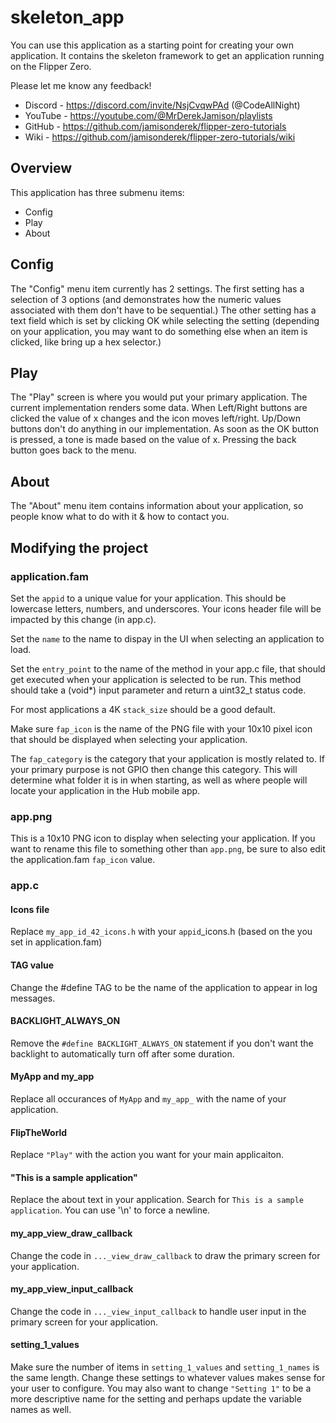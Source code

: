 # skeleton_app
You can use this application as a starting point for creating your own application.  It contains the skeleton framework to get an application running on the Flipper Zero.

Please let me know any feedback! 
- Discord - https://discord.com/invite/NsjCvqwPAd  (@CodeAllNight)
- YouTube - https://youtube.com/@MrDerekJamison/playlists
- GitHub - https://github.com/jamisonderek/flipper-zero-tutorials
- Wiki - https://github.com/jamisonderek/flipper-zero-tutorials/wiki

## Overview

This application has three submenu items:
* Config
* Play
* About

## Config
The "Config" menu item currently has 2 settings.  The first setting has a selection of 3 options (and demonstrates how the numeric values associated with them don't have to be sequential.)  The other setting has a text field which is set by clicking OK while selecting the setting (depending on your application, you may want to do something else when an item is clicked, like bring up a hex selector.)

## Play
The "Play" screen is where you would put your primary application.  The current implementation renders some data.  When Left/Right buttons are clicked the value of x changes and the icon moves left/right.  Up/Down buttons don't do anything in our implementation.  As soon as the OK button is pressed, a tone is made based on the value of x.  Pressing the back button goes back to the menu.

## About

The "About" menu item contains information about your application, so people know what to do with it & how to contact you.

## Modifying the project

### application.fam

Set the `appid` to a unique value for your application. This should be lowercase letters, numbers, and underscores. Your icons header file will be impacted by this change (in app.c).

Set the `name` to the name to dispay in the UI when selecting an application to load.

Set the `entry_point` to the name of the method in your app.c file, that should get executed when your application is selected to be run. This method should take a (void\*) input parameter and return a uint32_t status code.

For most applications a 4K `stack_size` should be a good default.

Make sure `fap_icon` is the name of the PNG file with your 10x10 pixel icon that should be displayed when selecting your application.

The `fap_category` is the category that your application is mostly related to. If your primary purpose is not GPIO then change this category. This will determine what folder it is in when starting, as well as where people will locate your application in the Hub mobile app.

### app.png

This is a 10x10 PNG icon to display when selecting your application. If you want to rename this file to something other than `app.png`, be sure to also edit the application.fam `fap_icon` value.

### app.c

#### Icons file

Replace `my_app_id_42_icons.h` with your `appid`\_icons.h (based on the you set in application.fam)

#### TAG value

Change the #define TAG to be the name of the application to appear in log messages.

#### BACKLIGHT_ALWAYS_ON

Remove the `#define BACKLIGHT_ALWAYS_ON` statement if you don't want the backlight to automatically turn off after some duration.

#### MyApp and my_app

Replace all occurances of `MyApp` and `my_app_` with the name of your application.

#### FlipTheWorld

Replace `"Play"` with the action you want for your main applicaiton.

#### "This is a sample application"

Replace the about text in your application. Search for `This is a sample application`. You can use '\n' to force a newline.

#### my_app_view_draw_callback

Change the code in `..._view_draw_callback` to draw the primary screen for your application.

#### my_app_view_input_callback

Change the code in `..._view_input_callback` to handle user input in the primary screen for your application.

#### setting_1_values

Make sure the number of items in `setting_1_values` and `setting_1_names` is the same length. Change these settings to whatever values makes sense for your user to configure. You may also want to change `"Setting 1"` to be a more descriptive name for the setting and perhaps update the variable names as well.
